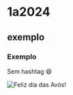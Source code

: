 # 1a2024
## exemplo
### Exemplo
Sem hashtag 😄

![Feliz dia das Avós!](https://media1.tenor.com/m/e_IMPVT4WnoAAAAC/grandma-floss.gif)
